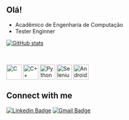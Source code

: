 ## Olá! 

- Acadêmico de Engenharia de Computação
- Tester Enginner


</div>
  <a href="https://github.com/lucasmello903">
  
  [![GitHub stats](https://github-readme-stats.vercel.app/api?username=lucasmello903)](https://github.com/lucasmello903/github-readme-stats)
  
<div style="display: inline_block"><br>
  <div style="display: inline_block"><br>
  <img align="center" alt="C" height="40" width="40" src="https://cdn.jsdelivr.net/gh/devicons/devicon/icons/c/c-original.svg" />
  <img align="center" alt="C++" height="40"  height="40" src="https://cdn.jsdelivr.net/gh/devicons/devicon/icons/cplusplus/cplusplus-line.svg" />
  <img align="center" alt="Python" height="40"  height="40"src="https://cdn.jsdelivr.net/gh/devicons/devicon/icons/python/python-original.svg" />
  <img align="center" alt="Selenium" height="40"  height="40" src="https://cdn.jsdelivr.net/gh/devicons/devicon/icons/selenium/selenium-original.svg" />
  <img align="center" alt="Android" height="40"  height="40"src="https://cdn.jsdelivr.net/gh/devicons/devicon/icons/android/android-original-wordmark.svg" />

## Connect with me
[![Linkedin Badge](https://img.shields.io/badge/-Linkedin-blue?style=flat-square&logo=Linkedin&logoColor=white&link=https://www.linkedin.com/in/lucas-gabriel-443a551aa/)](https://www.linkedin.com/in/lucas-gabriel-443a551aa/) 
[![Gmail Badge](https://img.shields.io/badge/-englucas903@gmail.com-c14438?style=flat-square&logo=Gmail&logoColor=white&link=mailto:englucas903@gmail.com)](mailto:englucas903@gmail.com)
       
        
  </div>
 
  

